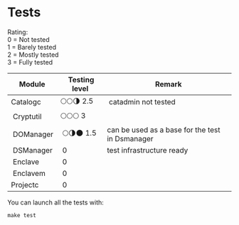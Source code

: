 # Tests

Rating:  
0 = Not tested  
1 = Barely tested  
2 = Mostly tested  
3 = Fully tested  

| Module | Testing level | Remark |
|--------|---------------|--------|
| Catalogc | 🌕🌕🌗 2.5  | catadmin not tested |
| Cryptutil | 🌕🌕🌕 3 | |
| DOManager | 🌕🌗🌑 1.5 | can be used as a base for the test in Dsmanager |
| DSManager | 0 | test infrastructure ready |
| Enclave | 0 | |
| Enclavem | 0 | |
| Projectc | 0 | |

You can launch all the tests with:

```make
make test
```
